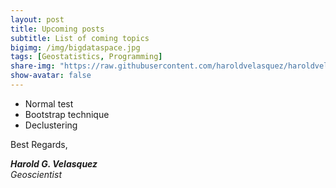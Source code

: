 ```yaml
---
layout: post
title: Upcoming posts
subtitle: List of coming topics
bigimg: /img/bigdataspace.jpg
tags: [Geostatistics, Programming]
share-img: "https://raw.githubusercontent.com/haroldvelasquez/haroldvelasquez.github.io/master/img/Geopandas_table.PNG"
show-avatar: false
---
```


- Normal test
- Bootstrap technique
- Declustering


Best Regards,

**_Harold G. Velasquez_**  
_Geoscientist_
